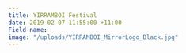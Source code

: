 ```yaml
---
title: YIRRAMBOI Festival
date: 2019-02-07 11:55:00 +11:00
Field name: 
image: "/uploads/YIRRAMBOI_MirrorLogo_Black.jpg"
---
```


